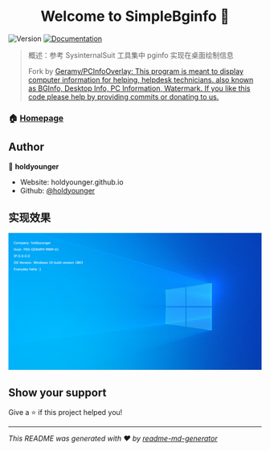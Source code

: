 <h1 align="center">Welcome to SimpleBginfo 👋</h1>
<p>
  <img alt="Version" src="https://img.shields.io/badge/version-V1.0-blue.svg?cacheSeconds=2592000" />
  <a href="readme.md" target="_blank">
    <img alt="Documentation" src="https://img.shields.io/badge/documentation-yes-brightgreen.svg" />
  </a>
</p>

> 概述：参考 SysinternalSuit 工具集中 pginfo 实现在桌面绘制信息
>
> Fork by [Geramy/PCInfoOverlay: This program is meant to display computer information for helping, helpdesk technicians. also known as BGInfo, Desktop Info, PC Information, Watermark. If you like this code please help by providing commits or donating to us.](https://github.com/Geramy/PCInfoOverlay)

### 🏠 [Homepage](holdyounger.github.io)

## Author

👤 **holdyounger**

* Website: holdyounger.github.io
* Github: [@holdyounger](https://github.com/holdyounger)



## 实现效果

![drawtext](./Readme/image-20231130170657136.png)

## Show your support

Give a ⭐️ if this project helped you!

***
_This README was generated with ❤️ by [readme-md-generator](https://github.com/kefranabg/readme-md-generator)_
